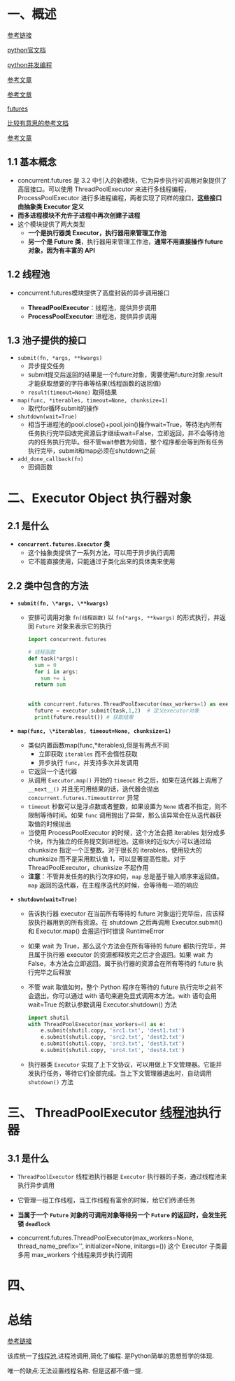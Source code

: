 # 一、概述

[参考链接](https://blog.csdn.net/jpch89/article/details/87643972?ops_request_misc=%257B%2522request%255Fid%2522%253A%2522165413532816782388013843%2522%252C%2522scm%2522%253A%252220140713.130102334.pc%255Fall.%2522%257D&request_id=165413532816782388013843&biz_id=0&utm_medium=distribute.pc_search_result.none-task-blog-2~all~first_rank_ecpm_v1~hot_rank-1-87643972-null-null.142^v11^pc_search_result_control_group,157^v12^control&utm_term=concurrent.futures&spm=1018.2226.3001.4187)

[python官文档](https://docs.python.org/zh-cn/3/library/concurrent.futures.html)

[python并发编程](https://python-parallel-programmning-cookbook.readthedocs.io/zh_CN/latest/index.html)

[参考文章](https://blog.csdn.net/The_Time_Runner/article/details/99652083?ops_request_misc=%257B%2522request%255Fid%2522%253A%2522165476507316782388057594%2522%252C%2522scm%2522%253A%252220140713.130102334.pc%255Fall.%2522%257D&request_id=165476507316782388057594&biz_id=0&utm_medium=distribute.pc_search_result.none-task-blog-2~all~first_rank_ecpm_v1~rank_v31_ecpm-1-99652083-null-null.142^v11^pc_search_result_control_group,157^v13^control&utm_term=%E5%9C%A8+concurrent.py+%E4%B8%AD%E6%89%BE%E4%B8%8D%E5%88%B0%E5%BC%95%E7%94%A8+futures+&spm=1018.2226.3001.4187)

[参考文章](https://blog.csdn.net/weixin_43841688/article/details/112345541?ops_request_misc=%257B%2522request%255Fid%2522%253A%2522165476556016781685374067%2522%252C%2522scm%2522%253A%252220140713.130102334..%2522%257D&request_id=165476556016781685374067&biz_id=0&utm_medium=distribute.pc_search_result.none-task-blog-2~all~sobaiduend~default-1-112345541-null-null.142^v11^pc_search_result_control_group,157^v13^control&utm_term=python+concurrent&spm=1018.2226.3001.4187)

[futures](https://blog.csdn.net/s695811494/article/details/113062998?ops_request_misc=%257B%2522request%255Fid%2522%253A%2522165477470816782246443073%2522%252C%2522scm%2522%253A%252220140713.130102334.pc%255Fall.%2522%257D&request_id=165477470816782246443073&biz_id=0&utm_medium=distribute.pc_search_result.none-task-blog-2~all~first_rank_ecpm_v1~rank_v31_ecpm-5-113062998-null-null.142^v11^pc_search_result_control_group,157^v13^control&utm_term=python+Future%E5%AF%B9%E8%B1%A1%E6%98%AF%E4%BB%80%E4%B9%88&spm=1018.2226.3001.4187)

[比较有意思的参考文档](https://blog.csdn.net/tianyi19/article/details/112867831?ops_request_misc=%257B%2522request%255Fid%2522%253A%2522165484545916781685370859%2522%252C%2522scm%2522%253A%252220140713.130102334.pc%255Fall.%2522%257D&request_id=165484545916781685370859&biz_id=0&utm_medium=distribute.pc_search_result.none-task-blog-2~all~first_rank_ecpm_v1~rank_v31_ecpm-5-112867831-null-null.142^v13^pc_search_result_control_group,157^v13^control&utm_term=python+concurrent.futures+%E6%98%AF%E7%BA%BF%E7%A8%8B%E5%AE%89%E5%85%A8%E7%9A%84%E5%90%97&spm=1018.2226.3001.4187)

[参考文章](https://blog.csdn.net/freeking101/article/details/97395745?ops_request_misc=%257B%2522request%255Fid%2522%253A%2522165485078616781483781858%2522%252C%2522scm%2522%253A%252220140713.130102334.pc%255Fall.%2522%257D&request_id=165485078616781483781858&biz_id=0&utm_medium=distribute.pc_search_result.none-task-blog-2~all~first_rank_ecpm_v1~rank_v31_ecpm-4-97395745-null-null.142^v13^pc_search_result_control_group,157^v14^control&utm_term=python+futures%E6%A8%A1%E5%9D%97%E8%87%AA%E5%B8%A6%E9%94%81%E5%90%97&spm=1018.2226.3001.4187)

## 1.1 基本概念

- concurrent.futures 是 3.2 中引入的新模块，它为异步执行可调用对象提供了高层接口。可以使用 ThreadPoolExecutor 来进行多线程编程，ProcessPoolExecutor 进行多进程编程，两者实现了同样的接口，**这些接口由抽象类 Executor 定义**
- **而多进程模块不允许子进程中再次创建子进程**
- 这个模块提供了两大类型
  - **一个是执行器类 Executor，执行器用来管理工作池**
  - **另一个是 Future 类**，执行器用来管理工作池，**通常不用直接操作 future 对象，因为有丰富的 API**

## 1.2 线程池

- concurrent.futures模块提供了高度封装的异步调用接口

  - **ThreadPoolExecutor**：线程池，提供异步调用
  - **ProcessPoolExecutor**: 进程池，提供异步调用

## 1.3 池子提供的接口

- `submit(fn, *args, **kwargs)`
  - 异步提交任务
  - submit提交后返回的结果是一个future对象，需要使用future对象.result才能获取想要的字符串等结果(线程函数的返回值)
  - `result(timeout=None)` 取得结果
- `map(func, *iterables, timeout=None, chunksize=1) `
  - 取代for循环submit的操作
- `shutdown(wait=True) `
  - 相当于进程池的pool.close()+pool.join()操作wait=True，等待池内所有任务执行完毕回收完资源后才继续wait=False，立即返回，并不会等待池内的任务执行完毕。但不管wait参数为何值，整个程序都会等到所有任务执行完毕，submit和map必须在shutdown之前
- `add_done_callback(fn)`
  - 回调函数

# 二、Executor Object 执行器对象

## 2.1 是什么

- **`concurrent.futures.Executor` 类**
  - 这个抽象类提供了一系列方法，可以用于异步执行调用
  - 它不能直接使用，只能通过子类化出来的具体类来使用

## 2.2 类中包含的方法

- **`submit(fn, \*args, \**kwargs)`**

  - 安排可调用对象 `fn(线程函数)` 以 `fn(*args, **kwargs)` 的形式执行，并返回 `Future` 对象来表示它的执行

    ```python
    import concurrent.futures
    
    # 线程函数
    def task(*args):
      sum = 0
      for i in args:
        sum += i
      return sum
        
      
    with concurrent.futures.ThreadPoolExecutor(max_workers=1) as executor: # 定义线程池
      future = executor.submit(task,1,2)  # 定义executor对象
      print(future.result()) # 获取结果
    ```

- **`map(func, \*iterables, timeout=None, chunksize=1)`**

  - 类似内置函数map(func,*iterables),但是有两点不同
    - 立即获取 `iterables` 而不会惰性获取
    - 异步执行 `func`，并支持多次并发调用
  - 它返回一个迭代器
  - 从调用 `Executor.map()` 开始的 `timeout` 秒之后，如果在迭代器上调用了 `__next__()` 并且无可用结果的话，迭代器会抛出 `concurrent.futures.TimeoutError` 异常
  - `timeout` 秒数可以是浮点数或者整数，如果设置为 `None` 或者不指定，则不限制等待时间。如果 `func` 调用抛出了异常，那么该异常会在从迭代器获取值的时候抛出
  - 当使用 ProcessPoolExecutor 的时候，这个方法会把 iterables 划分成多个块，作为独立的任务提交到进程池。这些块的近似大小可以通过给 chunksize 指定一个正整数。对于很长的 iterables，使用较大的 chunksize 而不是采用默认值 1，可以显著提高性能。对于 ThreadPoolExecutor，chunksize 不起作用
  - **注意**：不管并发任务的执行次序如何，`map` 总是基于输入顺序来返回值。`map` 返回的迭代器，在主程序迭代的时候，会等待每一项的响应

- **`shutdown(wait=True)`**

  - 告诉执行器 executor 在当前所有等待的 future 对象运行完毕后，应该释放执行器用到的所有资源。在 shutdown 之后再调用 Executor.submit() 和 Executor.map() 会报运行时错误 RuntimeError

  - 如果 wait 为 True，那么这个方法会在所有等待的 future 都执行完毕，并且属于执行器 executor 的资源都释放完之后才会返回。如果 wait 为 False，本方法会立即返回。属于执行器的资源会在所有等待的 future 执行完毕之后释放

  - 不管 wait 取值如何，整个 Python 程序在等待的 future 执行完毕之前不会退出。你可以通过 with 语句来避免显式调用本方法。with 语句会用 wait=True 的默认参数调用 Executor.shutdown() 方法

    ```python
    import shutil
    with ThreadPoolExecutor(max_workers=4) as e:
        e.submit(shutil.copy, 'src1.txt', 'dest1.txt')
        e.submit(shutil.copy, 'src2.txt', 'dest2.txt')
        e.submit(shutil.copy, 'src3.txt', 'dest3.txt')
        e.submit(shutil.copy, 'src4.txt', 'dest4.txt')
    ```
  
  - 执行器类 `Executor` 实现了上下文协议，可以用做上下文管理器。它能并发执行任务，等待它们全部完成。当上下文管理器退出时，自动调用 `shutdown()` 方法

# 三、 ThreadPoolExecutor [线程池](https://so.csdn.net/so/search?q=线程池&spm=1001.2101.3001.7020)执行器

## 3.1 是什么

- `ThreadPoolExecutor` 线程池执行器是 `Executor` 执行器的子类，通过线程池来执行异步调用
- 它管理一组工作线程，当工作线程有富余的时候，给它们传递任务
- **当属于一个 `Future` 对象的可调用对象等待另一个 `Future` 的返回时，会发生死锁 `deadlock`**

- concurrent.futures.ThreadPoolExecutor(max_workers=None, thread_name_prefix='', initializer=None, initargs=())
  这个 Executor 子类最多用 max_workers 个线程来异步执行调用





# 四、

# 总结

[参考链接](https://blog.csdn.net/haihaihai2232/article/details/91452217?ops_request_misc=%257B%2522request%255Fid%2522%253A%2522165476374516782395373064%2522%252C%2522scm%2522%253A%252220140713.130102334.pc%255Fall.%2522%257D&request_id=165476374516782395373064&biz_id=0&utm_medium=distribute.pc_search_result.none-task-blog-2~all~first_rank_ecpm_v1~rank_v31_ecpm-1-91452217-null-null.142^v11^pc_search_result_control_group,157^v13^control&utm_term=python+confurrent%E6%A8%A1%E5%9D%97&spm=1018.2226.3001.4187)

该库统一了[线程池](https://so.csdn.net/so/search?q=线程池&spm=1001.2101.3001.7020),进程池调用,简化了编程.
是Python简单的思想哲学的体现.

唯一的缺点:无法设置线程名称. 但是这都不值一提.